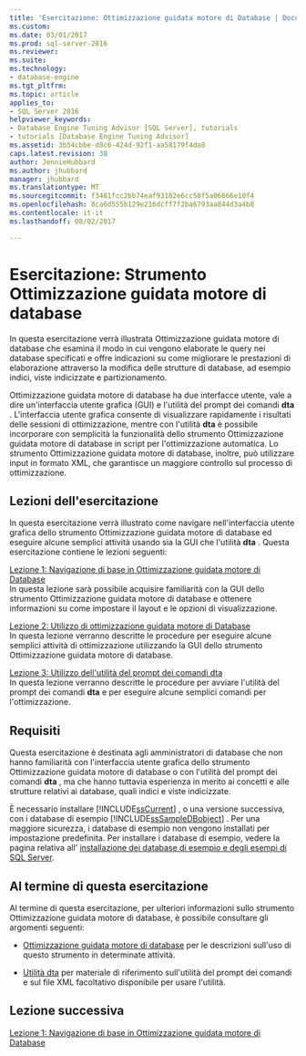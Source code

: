 ```yaml
---
title: 'Esercitazione: Ottimizzazione guidata motore di Database | Documenti Microsoft'
ms.custom: 
ms.date: 03/01/2017
ms.prod: sql-server-2016
ms.reviewer: 
ms.suite: 
ms.technology:
- database-engine
ms.tgt_pltfrm: 
ms.topic: article
applies_to:
- SQL Server 2016
helpviewer_keywords:
- Database Engine Tuning Advisor [SQL Server], tutorials
- tutorials [Database Engine Tuning Advisor]
ms.assetid: 3b54cbbe-d8c6-424d-92f1-aa58179f4da8
caps.latest.revision: 38
author: JennieHubbard
ms.author: jhubbard
manager: jhubbard
ms.translationtype: MT
ms.sourcegitcommit: f3481fcc2bb74eaf93182e6cc58f5a06666e10f4
ms.openlocfilehash: 8ca6d555b129e216dcff7f2ba6793aa844d3a4b8
ms.contentlocale: it-it
ms.lasthandoff: 08/02/2017

---
```

# <a name="tutorial-database-engine-tuning-advisor"></a>Esercitazione: Strumento Ottimizzazione guidata motore di database
In questa esercitazione verrà illustrata Ottimizzazione guidata motore di database che esamina il modo in cui vengono elaborate le query nei database specificati e offre indicazioni su come migliorare le prestazioni di elaborazione attraverso la modifica delle strutture di database, ad esempio indici, viste indicizzate e partizionamento.  
  
Ottimizzazione guidata motore di database ha due interfacce utente, vale a dire un'interfaccia utente grafica (GUI) e l'utilità del prompt dei comandi **dta** . L'interfaccia utente grafica consente di visualizzare rapidamente i risultati delle sessioni di ottimizzazione, mentre con l'utilità **dta** è possibile incorporare con semplicità la funzionalità dello strumento Ottimizzazione guidata motore di database in script per l'ottimizzazione automatica. Lo strumento Ottimizzazione guidata motore di database, inoltre, può utilizzare input in formato XML, che garantisce un maggiore controllo sul processo di ottimizzazione.  
  
## <a name="what-you-will-learn"></a>Lezioni dell'esercitazione  
In questa esercitazione verrà illustrato come navigare nell'interfaccia utente grafica dello strumento Ottimizzazione guidata motore di database ed eseguire alcune semplici attività usando sia la GUI che l'utilità **dta** . Questa esercitazione contiene le lezioni seguenti:  
  
[Lezione 1: Navigazione di base in Ottimizzazione guidata motore di Database](../../tools/dta/lesson-1-basic-navigation-in-database-engine-tuning-advisor.md)  
In questa lezione sarà possibile acquisire familiarità con la GUI dello strumento Ottimizzazione guidata motore di database e ottenere informazioni su come impostare il layout e le opzioni di visualizzazione.  
  
[Lezione 2: Utilizzo di ottimizzazione guidata motore di Database](../../tools/dta/lesson-2-using-database-engine-tuning-advisor.md)  
In questa lezione verranno descritte le procedure per eseguire alcune semplici attività di ottimizzazione utilizzando la GUI dello strumento Ottimizzazione guidata motore di database.  
  
[Lezione 3: Utilizzo dell'utilità del prompt dei comandi dta](../../tools/dta/lesson-3-using-the-dta-command-prompt-utility.md)  
In questa lezione verranno descritte le procedure per avviare l'utilità del prompt dei comandi **dta** e per eseguire alcune semplici comandi per l'ottimizzazione.  
  
## <a name="requirements"></a>Requisiti  
Questa esercitazione è destinata agli amministratori di database che non hanno familiarità con l'interfaccia utente grafica dello strumento Ottimizzazione guidata motore di database o con l'utilità del prompt dei comandi **dta** , ma che hanno tuttavia esperienza in merito ai concetti e alle strutture relativi ai database, quali indici e viste indicizzate.  
  
È necessario installare [!INCLUDE[ssCurrent](../../includes/sscurrent-md.md)] , o una versione successiva, con i database di esempio [!INCLUDE[ssSampleDBobject](../../includes/sssampledbobject-md.md)] . Per una maggiore sicurezza, i database di esempio non vengono installati per impostazione predefinita. Per installare i database di esempio, vedere la pagina relativa all' [installazione dei database di esempio e degli esempi di SQL Server](http://sqlserversamples.codeplex.com).  
  
## <a name="after-you-finish-this-tutorial"></a>Al termine di questa esercitazione  
Al termine di questa esercitazione, per ulteriori informazioni sullo strumento Ottimizzazione guidata motore di database, è possibile consultare gli argomenti seguenti:  
  
-   [Ottimizzazione guidata motore di database](../../relational-databases/performance/database-engine-tuning-advisor.md) per le descrizioni sull'uso di questo strumento in determinate attività.  
  
-   [Utilità dta](../../tools/dta/dta-utility.md) per materiale di riferimento sull'utilità del prompt dei comandi e sul file XML facoltativo disponibile per usare l'utilità.  
  
## <a name="next-lesson"></a>Lezione successiva  
[Lezione 1: Navigazione di base in Ottimizzazione guidata motore di Database](../../tools/dta/lesson-1-basic-navigation-in-database-engine-tuning-advisor.md)  
  
  
  

